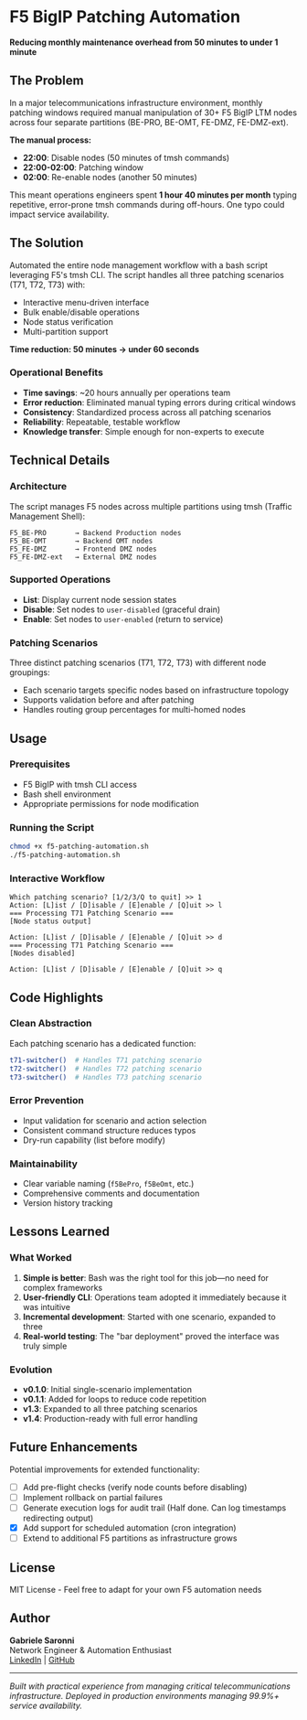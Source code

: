 # F5 BigIP Patching Automation

**Reducing monthly maintenance overhead from 50 minutes to under 1 minute**

## The Problem

In a major telecommunications infrastructure environment, monthly patching windows required manual manipulation of 30+ F5 BigIP LTM nodes across four separate partitions (BE-PRO, BE-OMT, FE-DMZ, FE-DMZ-ext). 

**The manual process:**
- **22:00**: Disable nodes (50 minutes of tmsh commands)
- **22:00-02:00**: Patching window
- **02:00**: Re-enable nodes (another 50 minutes)

This meant operations engineers spent **1 hour 40 minutes per month** typing repetitive, error-prone tmsh commands during off-hours. One typo could impact service availability.

## The Solution

Automated the entire node management workflow with a bash script leveraging F5's tmsh CLI. The script handles all three patching scenarios (T71, T72, T73) with:
- Interactive menu-driven interface
- Bulk enable/disable operations
- Node status verification
- Multi-partition support

**Time reduction: 50 minutes → under 60 seconds**

### Operational Benefits

- **Time savings**: ~20 hours annually per operations team
- **Error reduction**: Eliminated manual typing errors during critical windows
- **Consistency**: Standardized process across all patching scenarios
- **Reliability**: Repeatable, testable workflow
- **Knowledge transfer**: Simple enough for non-experts to execute

## Technical Details

### Architecture

The script manages F5 nodes across multiple partitions using tmsh (Traffic Management Shell):

```
F5_BE-PRO       → Backend Production nodes
F5_BE-OMT       → Backend OMT nodes  
F5_FE-DMZ       → Frontend DMZ nodes
F5_FE-DMZ-ext   → External DMZ nodes
```

### Supported Operations

- **List**: Display current node session states
- **Disable**: Set nodes to `user-disabled` (graceful drain)
- **Enable**: Set nodes to `user-enabled` (return to service)

### Patching Scenarios

Three distinct patching scenarios (T71, T72, T73) with different node groupings:
- Each scenario targets specific nodes based on infrastructure topology
- Supports validation before and after patching
- Handles routing group percentages for multi-homed nodes

## Usage

### Prerequisites

- F5 BigIP with tmsh CLI access
- Bash shell environment
- Appropriate permissions for node modification

### Running the Script

```bash
chmod +x f5-patching-automation.sh
./f5-patching-automation.sh
```

### Interactive Workflow

```
Which patching scenario? [1/2/3/Q to quit] >> 1
Action: [L]ist / [D]isable / [E]enable / [Q]uit >> l
=== Processing T71 Patching Scenario ===
[Node status output]

Action: [L]ist / [D]isable / [E]enable / [Q]uit >> d
=== Processing T71 Patching Scenario ===
[Nodes disabled]

Action: [L]ist / [D]isable / [E]enable / [Q]uit >> q
```

## Code Highlights

### Clean Abstraction

Each patching scenario has a dedicated function:
```bash
t71-switcher()  # Handles T71 patching scenario
t72-switcher()  # Handles T72 patching scenario  
t73-switcher()  # Handles T73 patching scenario
```

### Error Prevention

- Input validation for scenario and action selection
- Consistent command structure reduces typos
- Dry-run capability (list before modify)

### Maintainability

- Clear variable naming (`f5BePro`, `f5BeOmt`, etc.)
- Comprehensive comments and documentation
- Version history tracking

## Lessons Learned

### What Worked

1. **Simple is better**: Bash was the right tool for this job—no need for complex frameworks
2. **User-friendly CLI**: Operations team adopted it immediately because it was intuitive
3. **Incremental development**: Started with one scenario, expanded to three
4. **Real-world testing**: The "bar deployment" proved the interface was truly simple

### Evolution

- **v0.1.0**: Initial single-scenario implementation
- **v0.1.1**: Added for loops to reduce code repetition
- **v1.3**: Expanded to all three patching scenarios
- **v1.4**: Production-ready with full error handling

## Future Enhancements

Potential improvements for extended functionality:

- [ ] Add pre-flight checks (verify node counts before disabling)
- [ ] Implement rollback on partial failures
- [ ] Generate execution logs for audit trail (Half done. Can log timestamps redirecting output)
- [x] Add support for scheduled automation (cron integration)
- [ ] Extend to additional F5 partitions as infrastructure grows

## License

MIT License - Feel free to adapt for your own F5 automation needs

## Author

**Gabriele Saronni**  
Network Engineer & Automation Enthusiast  
[LinkedIn](https://linkedin.com/in/gabriele-s-54514173) | [GitHub](https://github.com/gsaronni)

---

*Built with practical experience from managing critical telecommunications infrastructure. Deployed in production environments managing 99.9%+ service availability.*

